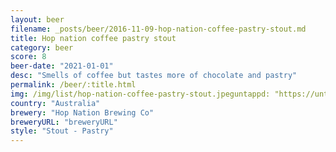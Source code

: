 ```yaml
---
layout: beer
filename: _posts/beer/2016-11-09-hop-nation-coffee-pastry-stout.md
title: Hop nation coffee pastry stout
category: beer
score: 8
beer-date: "2021-01-01"
desc: "Smells of coffee but tastes more of chocolate and pastry"
permalink: /beer/:title.html
img: /img/list/hop-nation-coffee-pastry-stout.jpeguntappd: "https://untappd.com/b/hop-nation-brewing-co-coffee-pastry-stout/3821331"
country: "Australia"
brewery: "Hop Nation Brewing Co"
breweryURL: "breweryURL"
style: "Stout - Pastry"
---
```

